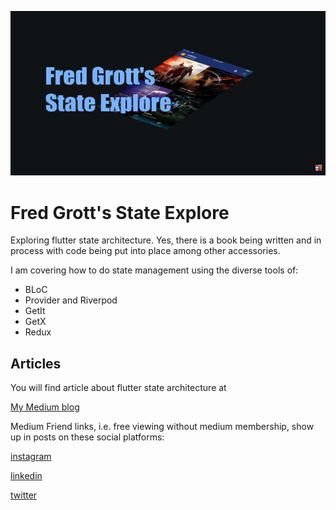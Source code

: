 ![image](./media/image-header.jpg)

# Fred Grott's State Explore

Exploring flutter state architecture. Yes, there is a book being written and in process with code being put into place among other accessories.

I am covering how to do state management using the diverse tools of:

- BLoC
- Provider and Riverpod
- GetIt
- GetX
- Redux




## Articles

You will find article about flutter state architecture at

[My Medium blog](https://fredgrott.medium.com)

Medium Friend links, i.e. free viewing without medium membership, show up in posts on these social 
platforms:

[instagram](https://www.instagram.com/fredgrott/)

[linkedin](https://www.linkedin.com/in/fredgrottstartupfluttermobileappdesigner/)

[twitter](https://twitter.com/fredgrott)


